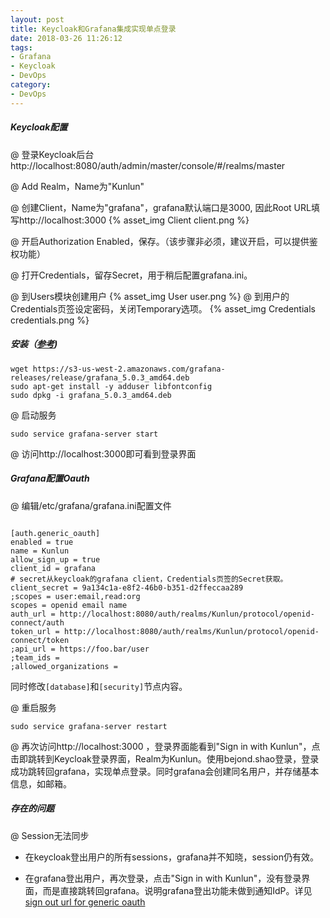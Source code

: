 ```yaml
---
layout: post
title: Keycloak和Grafana集成实现单点登录
date: 2018-03-26 11:26:12
tags:
- Grafana
- Keycloak
- DevOps
category:
- DevOps
---
```

##### Keycloak配置

@ 登录Keycloak后台http://localhost:8080/auth/admin/master/console/#/realms/master

@ Add Realm，Name为"Kunlun"

@ 创建Client，Name为"grafana"，grafana默认端口是3000, 因此Root URL填写http://localhost:3000
{% asset_img Client client.png %}

@ 开启Authorization Enabled，保存。（该步骤非必须，建议开启，可以提供鉴权功能）

@ 打开Credentials，留存Secret，用于稍后配置grafana.ini。

@ 到Users模块创建用户
{% asset_img User user.png %}
@ 到用户的Credentials页签设定密码，关闭Temporary选项。
{% asset_img Credentials credentials.png %}

##### 安装（[参考](http://docs.grafana.org/installation/debian/))

```
wget https://s3-us-west-2.amazonaws.com/grafana-releases/release/grafana_5.0.3_amd64.deb
sudo apt-get install -y adduser libfontconfig
sudo dpkg -i grafana_5.0.3_amd64.deb
```

@ 启动服务

`sudo service grafana-server start`

@ 访问http://localhost:3000即可看到登录界面

##### Grafana配置Oauth

@ 编辑/etc/grafana/grafana.ini配置文件

```

[auth.generic_oauth]
enabled = true
name = Kunlun
allow_sign_up = true
client_id = grafana
# secret从keycloak的grafana client，Credentials页签的Secret获取。
client_secret = 9a134c1a-e8f2-46b0-b351-d2ffeccaa289
;scopes = user:email,read:org
scopes = openid email name
auth_url = http://localhost:8080/auth/realms/Kunlun/protocol/openid-connect/auth
token_url = http://localhost:8080/auth/realms/Kunlun/protocol/openid-connect/token
;api_url = https://foo.bar/user
;team_ids =
;allowed_organizations =

```
同时修改`[database]`和`[security]`节点内容。

@ 重启服务

`sudo service grafana-server restart`

@ 再次访问http://localhost:3000  ，登录界面能看到"Sign in with Kunlun"，点击即跳转到Keycloak登录界面，Realm为Kunlun。使用bejond.shao登录，登录成功跳转回grafana，实现单点登录。同时grafana会创建同名用户，并存储基本信息，如邮箱。

##### 存在的问题

@ Session无法同步

* 在keycloak登出用户的所有sessions，grafana并不知晓，session仍有效。

* 在grafana登出用户，再次登录，点击"Sign in with Kunlun"，没有登录界面，而是直接跳转回grafana。说明grafana登出功能未做到通知IdP。详见[sign out url for generic oauth](https://github.com/grafana/grafana/issues/9847 )